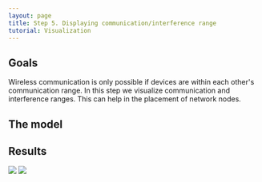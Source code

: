```yaml
---
layout: page
title: Step 5. Displaying communication/interference range
tutorial: Visualization
---
```


## Goals

Wireless communication is only possible if devices are within each other's communication range.
In this step we visualize communication and interference ranges. This can help in the placement of network nodes.

<!--
Ebben a lépésben a wireless node-ok communication range-eit fogjuk megjeleníteni. 
A wireless hálózatok működéséhez szükséges, hogy az eszközök egymás communication 
range-ében legyenek. A node-ok elhelyezésekor erre figyelnünk kell, a range-ek 
vizualizálása segíti ezt.
-->

## The model
<!--
In this step we display the communication and interfaces range of wireless nodes in the network.

Later we want to see communication between these network nodes, so we have to place them in each other's communication range.
In this step we want to visualize these areas to place devices .

TODO: Now we extend our model with two pedestrians, and an Access Point.


This is our extended network file:

@dontinclude VisualizationNetworks.ned
@skip network VisualizationB
@until ####

To achieve our goal, we need to add two <tt>WirelessHost</tt>s, and an <tt>AccessPoint</tt> to the network.
To communicate with each other, we need an <tt>IPv4NetworkConfigurator</tt> and an <tt>Ieee80211ScalarRadioMedium</tt> submodule.
The configurator prepares the network nodes to the communication, the radioMedium manages the media.

In the <tt>omnetpp.ini</tt> file, we adjust the transmission power of the network nodes.
We have to do that, because by using the default transmission power parameter, the ranges will be too big.
We set the transmission power of the <i>accessPoint0</i> bigger, than the <i>pedestrian0</i> and <i>pedestrian1</i> transmission power.
It's possible to modify the color of the ranges with the <tt>communicationRangeColor</tt> and <tt>interferenceRangeColor</tt> parameters.
Now we leave them on the default value: the communication range is blue and the interference range color is grey.
Below, there is the appropriate part of the ini file:

@dontinclude omnetpp.ini
@skipline [Config Visualization03]
@until ####
-->
## Results

<img src="step3_result1.png">
<img src="step3_result2.png">
<!--
If we run the simulation in the 3D Scene view mode, we can see the three nodes and circles around them.
Each node is in the center of a circle, that circle is the node's communication range.

We configured the visualization of interference ranges too.
These are also on the map, but they're very big, so we have to zoom out or move to any direction to see these ranges.
The communication and interference ranges seen in the Module view mode too.

When we run the simulation, the pedestrians associate with the access point.
In Module view mode there's a bubble message when its happens.
-->
Sources: [omnetpp.ini](../omnetpp.ini), [VisualizationNetworks.ned](../VisualizationNetworks.ned)
